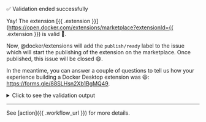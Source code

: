 :white_check_mark: Validation ended successfully

Yay! The extension [{{ .extension }}](https://open.docker.com/extensions/marketplace?extensionId={{ .extension }}) is valid :tada:.

Now, @docker/extensions will add the `publish/ready` label to the issue which will start the publishing of the extension on the marketplace.
Once published, this issue will be closed :smile:.

In the meantime, you can answer a couple of questions to tell us how your experience building a Docker Desktop extension was :smiley:: https://forms.gle/88SLHsn2Xb1BgMQ49.


<details>
<summary>Click to see the validation output</summary>

> {{ .validation_output }}
</details>

---
See [action]({{ .workflow_url }}) for more details.
